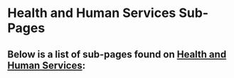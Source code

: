 # Health and Human Services Sub-Pages

## Below is a list of sub-pages found on [Health and Human Services](https://www.hhs.gov):

